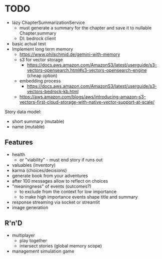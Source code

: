 TODO
====

- lazy ChapterSummarizationService
  - must generate a summary for the chapter and save it to nullable Chapter.summary
  - DI: bedrock client 
- basic actual test
- Implement long term memory
  - https://www.philschmid.de/gemini-with-memory
  - s3 for vector storage
    - https://docs.aws.amazon.com/AmazonS3/latest/userguide/s3-vectors-opensearch.html#s3-vectors-opensearch-engine (cheap option)
  - embedding process
    - https://docs.aws.amazon.com/AmazonS3/latest/userguide/s3-vectors-bedrock-kb.html
  - https://aws.amazon.com/blogs/aws/introducing-amazon-s3-vectors-first-cloud-storage-with-native-vector-support-at-scale/


Story data model:
- short summary (mutable)
- name (mutable)

## Features
- health
  - or "viability" - must end story if runs out 
- valuables (inventory)
- karma (choices/decisions)
- generate book from your adventures
- after 100 messages allow to reflect on choices
- "meaningness" of events (outcomes?)
  - to exclude from the context for low importance
  - to make high importance events shape title and summary
- response streaming via socket or streamlit
- image generation

## R'n'D
- multiplayer
  - play together
  - intersect stories (global memory scope)
- management simulation game
